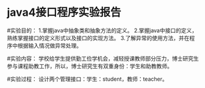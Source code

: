 # java4接口程序实验报告

#实验目的：
1.掌握java中抽象类和抽象方法的定义。
2.掌握java中接口的定义，熟练掌握接口的定义形式以及接口的实现方法。
3.了解异常的使用方法，并在程序中根据输入情况做异常处理。

#实验内容：
学校给学生提供勤工俭学机会，减轻授课教师部分压力，博士研究生参与课程助教工作，所以，博士研究生有双重身份：学生和助教教师。

#实验过程：
设计两个管理接口：学生：student，教师：teacher。


